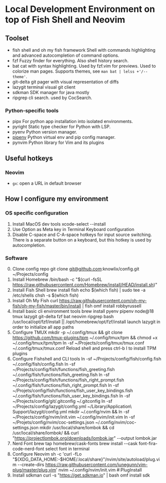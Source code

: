 # Local Development Environment on top of Fish Shell and Neovim

## Toolset

- fish shell and oh my fish framework
  Shell with commands highlighting and advanced autocompletion of command options.
- fzf
  Fuzzy finder for everything. Also shell history search.
- bat
  cat with syntax highlighting. Used by fzf.vim for previews. 
  Used to colorize man pages. Supports themes, see `man bat | lelss +'/--theme'`.
- git-delta
  git pager with visual representation of diffs
- lazygit
  terminal visual git client
- sdkman
  SDK manager for java mostly
- ripgrep
  cli search. used by CocSearch.

### Python-specific tools

- pipx
  For python app installation into isolated environments.
- pyright
  Static type checker for Python with LSP.
- pyenv
  Python version manager.
- [pipenv](https://pipenv.pypa.io)
  Python virtual env and pip config manager.
- pynvim
  Python library for Vim and its plugins

## Useful hotkeys

### Neovim
- `gx`: open a URL in default browser

## How I configure my environment

### OS specific configuration

1. Install MacOS dev tools
        xcode-select --install
2. Use Option as Meta key in Terminal Keyboard configuration
3. Disable C-space and C-A-space hotkeys for input source switching.
   There is a separate button on a keyboard, but this hotkey is used by autocompletion.

### Software

0. Clone config repo
        git clone git@github.com:knowlix/config.git ~/Projects/config
1. Install Homebrew
        /bin/bash -c "$(curl -fsSL https://raw.githubusercontent.com/Homebrew/install/HEAD/install.sh)"
2. Install Fish Shell
        brew install fish
        echo $(which fish) | sudo tee -a /etc/shells
        chsh -s $(which fish)
3. Install Oh My Fish
        curl https://raw.githubusercontent.com/oh-my-fish/oh-my-fish/master/bin/install | fish
        omf install robbyrussell
4. Install basic cli environment tools
        brew install pyenv pipenv node@18 tmux lazygit git-delta fzf bat neovim ripgrep bash
        /usr/local/opt/fzf/install || /opt/homebrew/opt/fzf/install
        launch lazygit in order to initialize all app paths
5. Configure TMUX
        mkdir -p ~/.config/tmux && git clone https://github.com/tmux-plugins/tpm ~/.config/tmux/tpm && chmod +x ~/.config/tmux/tpm/tpm
        ln -sf ~/Projects/config/tmux/tmux.conf ~/.config/tmux/tmux.conf
        Reload shell and press ctrl-b I to install TPM plugins
6. Configure Fishshell and CLI tools
        ln -sf ~/Projects/config/fish/config.fish ~/.config/fish/config.fish
        ln -sf ~/Projects/config/fish/functions/fish_greeting.fish ~/.config/fish/functions/fish_greeting.fish
        ln -sf ~/Projects/config/fish/functions/fish_right_prompt.fish ~/.config/fish/functions/fish_right_prompt.fish
        ln -sf ~/Projets/config/fish/functions/fish_user_key_bindings.fish ~/.config/fish/functions/fish_user_key_bindings.fish
        ln -sf ~/Projects/config/git/.gitconfig  ~/.gitconfig
        ln -sf ~/Projects/config/lazygit/config.yml ~/Library/Application\ Support/lazygit/config.yml
        mkdir ~/.config/nvim && ln -sf ~/Projects/config/nvim/init.vim ~/.config/nvim/init.vim
        ln -sf ~/Projets/config/nvim/coc-settings.json ~/.config/nvim/coc-settings.json
        mkdir /usr/local/share/lombok && cd /usr/local/share/lombok/ && curl "https://projectlombok.org/downloads/lombok.jar" --output lombok.jar
7. Nerd Font
        brew tap homebrew/cask-fonts
        brew install --cask font-fira-code-nerd-font
        select font in terminal
8. Configure Neovim
        sh -c 'curl -fLo "${XDG_DATA_HOME:-$HOME/.local/share}"/nvim/site/autoload/plug.vim --create-dirs https://raw.githubusercontent.com/junegunn/vim-plug/master/plug.vim'
        nvim ~/.config/nvim/init.vim
        #:PlugInstall
9. Install sdkman
        curl -s "https://get.sdkman.io" | bash
        omf install sdk
